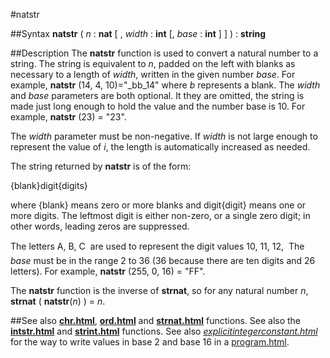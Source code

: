 
#natstr

##Syntax
**natstr** ( _n_ : **nat** [ , _width_ : **int** [, _base_ : **int** ] ] ) : **string**


##Description
The **natstr** function is used to convert a natural number to a string. The string is equivalent to _n_, padded on the left with blanks as necessary to a length of _width_, written in the given number _base_. For example, **natstr** (14, 4, 10)="_bb_14" where _b_ represents a blank. The _width_ and _base_ parameters are both optional. It they are omitted, the string is made just long enough to hold the value and the number base is 10. For example, **natstr** (23) = "23".

The _width_ parameter must be non-negative. If _width_ is not large enough to represent the value of _i_, the length is automatically increased as needed.

The string returned by **natstr** is of the form:


{blank}digit{digits}


where {blank} means zero or more blanks and digit{digit} means one or more digits. The leftmost digit is either non-zero, or a single zero digit; in other words, leading zeros are suppressed.

The letters A, B, C &#133; are used to represent the digit values 10, 11, 12, &#133; The _base_ must be in the range 2 to 36 (36 because there are ten digits and 26 letters). For example, **natstr** (255, 0, 16) = "FF".

The **natstr** function is the inverse of **strnat**, so for any natural number _n_, **strnat** ( **natstr**(_n_) ) = _n_.


##See also
**[chr.html](chr)**, **[ord.html](ord)** and **[strnat.html](strnat)** functions. See also the **[intstr.html](intstr)** and **[strint.html](strint)** functions. See also _[explicitintegerconstant.html](explicitIntegerConstant)_ for the way to write values in base 2 and base 16 in a [program.html](program).

